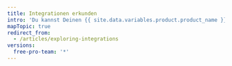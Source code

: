 ```yaml
---
title: Integrationen erkunden
intro: 'Du kannst Deinen {{ site.data.variables.product.product_name }}-Workflow mit den Tools und Diensten der {{ site.data.variables.product.product_name }}-Community anpassen und erweitern.'
mapTopic: true
redirect_from:
  - /articles/exploring-integrations
versions:
  free-pro-team: '*'
---
```


